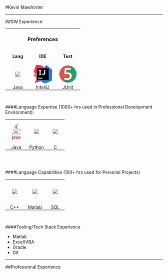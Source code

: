 #Kevin Mawhorter

---
##SW Experience



<table>
    <tr style="border: none; padding:0px;">
        <td colspan="3" style="border: none; padding: 0px" align="center"><h3>Preferences</h3></td>
    </tr>
    <tr style="border: none; padding:0px;">
        <td align="center" style="border: none; padding: 0px"><h4>Lang</h4></td>
        <td align="center" style="border: none; padding: 0px"><h4>IDE</h4></td>
        <td align="center" style="border: none; padding: 0px"><h4>Test</h4></td>
    </tr>    
<tr style="border: none; padding:0px;">
        <td align="center" width="80" style="border: none; padding: 0px"><img src="images/java.png" height="80"/></td>
        <td align="center" width="80" style="border: none; padding: 0px"><img src="images/ij.png" height="60"/></td>
        <td align="center" width="80" style="border: none; padding: 0px"><img src="images/ju5.webp" height="55"/></td>
    </tr>
    <tr style="border: none; padding:0px;">
        <td align="center"  style="border: none; padding: 0px;">Java</td>
        <td align="center"  style="border: none; padding: 0px;">IntelliJ</td>
        <td align="center"  style="border: none; padding: 0px;">JUnit</td>
    </tr>
</table><br>


####Language Expertise (1000+ hrs used in  Professional Development Environment):


<table>
    <tr style="border: none; padding:0px;">
        <td width="70" height="80" align="center" style="border: none; padding: 0px"><img src="images/java.svg" height="60"/></td>
        <td width="60" height="60" align="center" style="border: none; padding: 0px;"><img src="images/python.png" height="35"></td>
        <td width="60" height="50" align="center" style="border: none; padding: 0px"><img src="images/c.png" height="40"/></td>
    </tr>
    <tr style="border: none; padding:0px;">
        <td align="center" style="border: none; padding: 0px;">Java</td>
        <td align="center"  style="border: none; padding: 0px;">Python</td>
        <td align="center" style="border: none; padding: 0px;">C</td>
    </tr>
</table>
<br><br>

####Language Capabilities (100+ hrs used for Personal Projects)
<table>
    <tr style="border: none; padding:0px;">
        <td width="60" height="60" align="center" style="border: none; padding: 0px;"><img src="images/cpp.png" height="40"></td>
        <td width="70" height="80" align="center" style="border: none; padding: 0px"><img src="images/matlab.png" height="40"/></td>
        <td width="60" height="50" align="center" style="border: none; padding: 0px"><img src="images/db.png" height="40"/></td>
    </tr>
    <tr style="border: none; padding:0px;">
        <td align="center"  style="border: none; padding: 0px;">C++</td>
        <td align="center" style="border: none; padding: 0px;">Matlab</td>
        <td align="center" style="border: none; padding: 0px;">SQL</td>
    </tr>
</table>
<br>

####Tooling/Tech Stack Experience
* Matlab
* Excel/VBA
* Gradle
* Git

---
##Professional Experience

